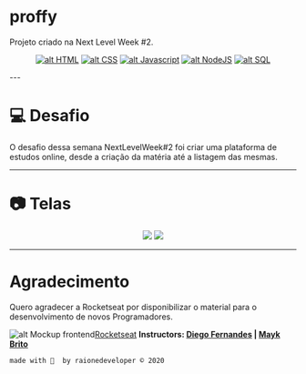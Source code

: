 
# proffy
Projeto criado na Next Level Week #2.

<div align="center">

  [![alt HTML](https://img.shields.io/badge/HTML-used-blue?style=flat-square&logo=appveyor)](https://www.w3schools.com/tags/tag_doctype.asp)
  [![alt CSS](https://img.shields.io/badge/CSS-used-red?style=flat-square&logo=appveyor)](https://devdocs.io/css/)
  [![alt Javascript](https://img.shields.io/badge/Javascript-used-yellow?style=flat-square&logo=appveyor)](https://developer.mozilla.org/pt-BR/docs/Web/JavaScript) [![alt NodeJS](https://img.shields.io/badge/NodeJS-used-3CB371?style=flat-square&logo=appveyor)](https://nodejs.org/en/) [![alt SQL](https://img.shields.io/badge/SQLite-used-4E94D9?style=flat-square&logo=appveyor)](https://www.sqlite.org/docs.html)

</div>
---

# 💻 Desafio
O desafio dessa semana NextLevelWeek#2 foi criar uma plataforma de estudos online, desde a criação da matéria até a listagem das mesmas.

---

# 📷 Telas

<div align="center">
	<img src="https://imgur.com/cbOtmkR.png">
	<img src="https://imgur.com/FVVPci7.png">
</div>

---

# Agradecimento

Quero agradecer a Rocketseat por disponibilizar o material para o desenvolvimento de novos Programadores.

![alt Mockup frontend](https://i.imgur.com/M6rxb61.png)[Rocketseat](https://rocketseat.com.br/)
**Instructors: [Diego Fernandes](https://github.com/diego3g) | [Mayk Brito](https://github.com/maykbrito)** 

`made with 💜  by raionedeveloper © 2020`